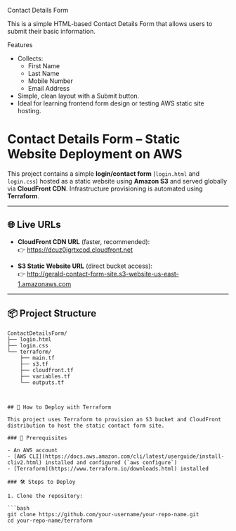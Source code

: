 Contact Details Form

This is a simple HTML-based Contact Details Form that allows users to submit their basic information.

Features

- Collects:
  - First Name
  - Last Name
  - Mobile Number
  - Email Address
- Simple, clean layout with a Submit button.
- Ideal for learning frontend form design or testing AWS static site hosting.

# Contact Details Form – Static Website Deployment on AWS

This project contains a simple **login/contact form** (`login.html` and `login.css`) hosted as a static website using **Amazon S3** and served globally via **CloudFront CDN**. Infrastructure provisioning is automated using **Terraform**.

---

## 🌐 Live URLs

- **CloudFront CDN URL** (faster, recommended):  
  👉 https://dcuz0igrtxcod.cloudfront.net

- **S3 Static Website URL** (direct bucket access):  
  👉 http://gerald-contact-form-site.s3-website-us-east-1.amazonaws.com

---

## 📦 Project Structure

```plaintext
ContactDetailsForm/
├── login.html
├── login.css
└── terraform/
    ├── main.tf
    ├── s3.tf
    ├── cloudfront.tf
    ├── variables.tf
    └── outputs.tf



## 🚀 How to Deploy with Terraform

This project uses Terraform to provision an S3 bucket and CloudFront distribution to host the static contact form site.

### 🧰 Prerequisites

- An AWS account
- [AWS CLI](https://docs.aws.amazon.com/cli/latest/userguide/install-cliv2.html) installed and configured (`aws configure`)
- [Terraform](https://www.terraform.io/downloads.html) installed

### 🛠️ Steps to Deploy

1. Clone the repository:

```bash
git clone https://github.com/your-username/your-repo-name.git
cd your-repo-name/terraform


